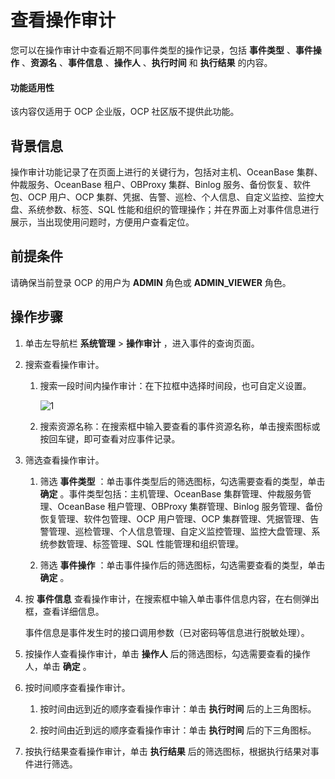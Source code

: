 # 查看操作审计

您可以在操作审计中查看近期不同事件类型的操作记录，包括 **事件类型** 、**事件操作** 、**资源名** 、**事件信息** 、**操作人** 、**执行时间** 和 **执行结果** 的内容。

<main id="notice" type='notice'>
<h4>功能适用性</h4>
<p>该内容仅适用于 OCP 企业版，OCP 社区版不提供此功能。</p>
</main>

## 背景信息

操作审计功能记录了在页面上进行的关键行为，包括对主机、OceanBase 集群、仲裁服务、OceanBase 租户、OBProxy 集群、Binlog 服务、备份恢复、软件包、OCP 用户、OCP 集群、凭据、告警、巡检、个人信息、自定义监控、监控大盘、系统参数、标签、SQL 性能和组织的管理操作；并在界面上对事件信息进行展示，当出现使用问题时，方便用户查看定位。

## 前提条件

请确保当前登录 OCP 的用户为 **ADMIN** 角色或 **ADMIN_VIEWER** 角色。

## 操作步骤

1. 单击左导航栏 **系统管理** \> **操作审计** ，进入事件的查询页面。

2. 搜索查看操作审计。

   1. 搜索一段时间内操作审计：在下拉框中选择时间段，也可自定义设置。

      ![1](https://obbusiness-private.oss-cn-shanghai.aliyuncs.com/doc/img/ocp/431/%E4%BA%8B%E4%BB%B6%E5%88%97%E8%A1%A8.png)

   2. 搜索资源名称：在搜索框中输入要查看的事件资源名称，单击搜索图标或按回车键，即可查看对应事件记录。

3. 筛选查看操作审计。

   1. 筛选 **事件类型** ：单击事件类型后的筛选图标，勾选需要查看的类型，单击 **确定** 。事件类型包括：主机管理、OceanBase 集群管理、仲裁服务管理、OceanBase 租户管理、OBProxy 集群管理、Binlog 服务管理、备份恢复管理、软件包管理、OCP 用户管理、OCP 集群管理、凭据管理、告警管理、巡检管理、个人信息管理、自定义监控管理、监控大盘管理、系统参数管理、标签管理、SQL 性能管理和组织管理。

   2. 筛选 **事件操作** ：单击事件操作后的筛选图标，勾选需要查看的类型，单击 **确定** 。

4. 按 **事件信息** 查看操作审计，在搜索框中输入单击事件信息内容，在右侧弹出框，查看详细信息。

   事件信息是事件发生时的接口调用参数（已对密码等信息进行脱敏处理）。

5. 按操作人查看操作审计，单击 **操作人** 后的筛选图标，勾选需要查看的操作人，单击 **确定** 。

6. 按时间顺序查看操作审计。

   1. 按时间由远到近的顺序查看操作审计：单击 **执行时间** 后的上三角图标。

   2. 按时间由近到远的顺序查看操作审计：单击 **执行时间** 后的下三角图标。

7. 按执行结果查看操作审计，单击 **执行结果** 后的筛选图标，根据执行结果对事件进行筛选。
